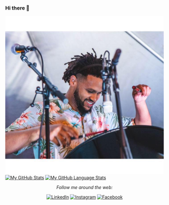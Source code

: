 ### Hi there 👋
<div align="center">
  <img src="/pictures/72462667_10157328285715041_3563924159543115776_n.jpg">
</div

[![My GitHub Stats](https://github-readme-stats.vercel.app/api/?username=fabo893&count_private=true&theme=tokyonight&showicons=true)]()
[![My GitHub Language Stats](https://github-readme-stats.vercel.app/api/top-langs/?username=fabo893&langs_count=5&theme=tokyonight)]()


<div align="center">
<i>Follow me around the web:</i><br>

  <!-- <a target="_blank" href="https://www.linkedin.com/in/jos%C3%A9-fabi%C3%A1n-rosa-santos-8183771b4/">🇱​🇮​🇳​🇰​🇪​🇩​🇮​🇳​</a> ●
  <a target="_blank" href="https://www.instagram.com/fabo893/">🇮​🇳​🇸​🇹​🇦​🇬​🇷​🇦​🇲​</a> ●
  <a target="_blank" href="https://www.facebook.com/fabo107/">🇫​🇦​🇨​🇪​🇧​🇴​🇴​🇰​</a> ●
   -->

<a href="https://www.linkedin.com/in/jos%C3%A9-fabi%C3%A1n-rosa-santos-8183771b4/" target="_blank"><img src="https://img.shields.io/badge/LinkedIn-%230077B5.svg?&style=flat-square&logo=linkedin&logoColor=white" alt="LinkedIn"></a>
<a href="https://www.instagram.com/fabo893" target="_blank"><img src="https://img.shields.io/badge/Instagram-%23E4405F.svg?&style=flat-square&logo=instagram&logoColor=white" alt="Instagram"></a>
<a href="https://www.facebook.com/fabo107" target="_blank"><img src="https://img.shields.io/badge/Facebook-%231877F2.svg?&style=flat-square&logo=facebook&logoColor=white" alt="Facebook"></a>

</div>

<!--
**fabo893/fabo893** is a ✨ _special_ ✨ repository because its `README.md` (this file) appears on your GitHub profile.

Here are some ideas to get you started:

- 🔭 I’m currently working on ...
- 🌱 I’m currently learning ...
- 👯 I’m looking to collaborate on ...
- 🤔 I’m looking for help with ...
- 💬 Ask me about ...
- 📫 How to reach me: ...
- 😄 Pronouns: ...
- ⚡ Fun fact: ...
-->
